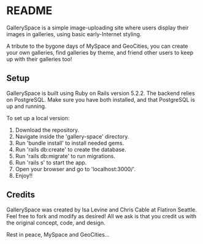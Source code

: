 # README

GallerySpace is a simple image-uploading site where users display their images in galleries, using basic early-Internet styling.

A tribute to the bygone days of MySpace and GeoCities, you can create your own galleries, find galleries by theme, and friend other users to keep up with their galleries too!

## Setup

GallerySpace is built using Ruby on Rails version 5.2.2. The backend relies on PostgreSQL. Make sure you have both installed, and that PostgreSQL is up and running.

To set up a local version:
1. Download the repository.
2. Navigate inside the 'gallery-space' directory.
3. Run 'bundle install' to install needed gems.
4. Run 'rails db:create' to create the database.
5. Run 'rails db:migrate' to run migrations.
6. Run 'rails s' to start the app.
7. Open your browser and go to 'localhost:3000/'.
8. Enjoy!!

## Credits

GallerySpace was created by Isa Levine and Chris Cable at Flatiron Seattle. Feel free to fork and modify as desired! All we ask is that you credit us with the original concept, code, and design.

Rest in peace, MySpace and GeoCities...
